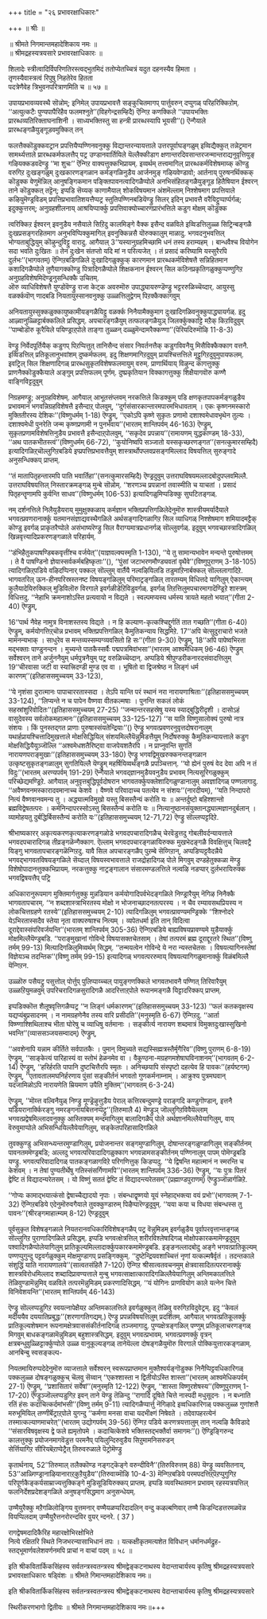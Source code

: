 +++
title = "२६ प्रभावरक्षाधिकारः"

+++
॥ श्रीः ॥  

॥ श्रीमते निगमान्तमहादेशिकाय नमः ॥   
॥ श्रीमद्रहस्यत्रयसारे प्रभावरक्षाधिकारः ॥  

शिलादेः स्त्रीत्वादिर्विपरिणतिरस्त्वद्भुतमिदं ततोप्येतच्चित्रं यदुत दहनस्यैव हिमता ।   
तृणस्यैवास्त्रत्वं रिपुषु निहतेरेव हितता   
पदत्रेणैवेह त्रिभुवनपरित्राणमिति च ॥ ५७ ॥

उपायप्रभावव्यवस्थै सॊन्नोम्; इनिमेल् उपायप्रभावत्तै सङ्कुचितमागप् पार्त्तुवरुन् दप्पुगळ् परिहरिक्किऱोम्. ‘‘अत्युत्कटैः पुण्यपापैरिहैव फलमश्नुते’’(विहगेन्द्रसम्हिदै) ऎन्गिऱ कणक्किले ‘‘उपायभक्तिः प्रारब्धव्यतिरिक्ताघनाशिनी । साध्यभक्तिस्तु सा हन्त्री प्रारब्धस्यापि भूयसी’’() ऎन्गैयाले प्रारब्धङ्गळैयुङ्गूडवमुक्कित् तन्

फलत्तैक्कॊडुक्कवट्रान प्रपत्तियैप्पण्णिनवनुक्कु विद्यान्तरन्यायत्ताले उत्तरपूर्वाघङ्गळुम् इव्विद्यैक्कुत् तन्नेट्रमान सामर्थ्यत्ताले प्रारब्धकर्मफलत्तैप् पट्र उण्डानवार्तियिले यॆल्लैक्कीडाग क्षणान्तरदिवसान्तरजन्मान्तराद्यनुवृत्तियुङ् गऴियक्कडवदॆण्ड्रु ‘‘मा शुचः’’ ऎन्गिऱ वाक्यत्तुक्कभिप्रायम्. इव्वर्थम् तत्त्वमागिल् प्रारब्धकर्मविशेषमाय्क् कॊण्डु वरुगिऱ दुःखङ्गळुम् दुःखकारणङ्गळान कर्मङ्गळिनुडैय आर्जनमुङ् गऴियवेण्डावो; आर्तनाय् पुरुषनर्थिक्कक् कॊडुक्क वेणुमॆन्निल् आनुषङ्गिकमान पङ्क्तिपावनत्वादिगळैप्पोले अनभिसंहितङ्गळैयुङ्गूड हितैषियान ईश्वरन् ताने कॊडुक्कत् तट्टॆन्; इप्पडि सॆय्यक् काणामैयाल् शोकविषयमान अंशमॆल्लाम् निश्शेषमाग प्रपत्तियाले कऴियुमॆण्ड्रविडम् प्रपत्तिप्रभावातिशयत्तैप्पट्र स्तुतिपण्णिनबडियॆण्ड्रु सिलर् इदिन् प्रभावत्तै वरैयिट्टुप्पार्प्पर्गळ्; इदुक्कुत्तरम्; अनुग्रहशीलनाय् आश्रयिप्पार्क्कु प्रपत्तिवाक्योच्चारणप्रारंभत्तिले कडुग मोक्षम् कॊडुक्क

त्वरिक्किऱ ईश्वरन् इवनुडैय नसैयाले सिऱिदु कालमिङ्गे वैक्क इसैन्द वळविले इव्विडत्तिलुळ्ळ सिट्रिन्बङ्गळै दुःखप्रसङ्गरहितमाग अनुभविप्पिक्कुमागिल् इवनुक्किन्नसै यॊरुक्कालुम् माळादु. भगवदनुभवत्तिल् भोग्यताबुद्धियुम् कॊऴुन्दुविट्टु वारादु. आगैयाल् 3‘‘यस्यानुग्रहमिच्छामि धनं तस्य हराम्यहम् । बान्धवैश्च वियोगेन सदा भवति दुःखितः ॥ तेन दुःखेन संतप्तो यदि मां न परित्यजेत् । तं प्रसादं करिष्यामि यस्सुरैरपि दुर्लभः’’(भागवतम्) ऎन्गिऱबडिगळिले दुःखादिगळुक्कुक् कारणमान प्रारब्धकर्मविशेषत्तै सन्निहितमान कशादिगळैप्पोले तुणैयागक्कॊण्डु पित्रादिगळैप्पोले शिक्षकनान ईश्वरन् सिल कठिनप्रकृतिगळुक्कुप्पण्णुगिऱ अनुग्रहविशेषमिदॆण्ड्रनुसन्धिक्कै उचितम्.  
ऒरु व्याधिविशेषत्तै युण्डोवॆण्ड्रु राजा केट्क अवरुमॊरु उपाद्ध्यायरुण्डॆण्ड्रु भट्टररुळिच्चॆय्दार्. आयुस्सु वळर्क्कवॊण् णादबडि नियतायुस्सानवनुक्कु उळ्ळत्तिलुद्वेगम् पिऱक्कैक्कागवुम्

अनियतायुस्सुक्कळुक्कायुष्कामीयङ्गळैयिट्टु वळर्क्क निनैयामैक्कुमाग दुःखादिगळिवनुक्कुपाद्ध्यायर्गळ्. इदु आऴ्वानुळ्ळिट्टार्बक्कलिले प्रसिद्धम्. अपचारङ्गळैयुम् तत्फलङ्गळैयुञ् जिलर्क्कुक्काट्टि मऱैक् किऱविदुवुम् ’’पाम्बोडॊरु कूरैयिले पयिण्ड्राऱ्‌पोले ताङ्गा तुळ्ळन् दळ्ळुमॆन्दामरैक्कण्णा’’(पॆरियदिरुमॊऴि 11-8-3)

वॆण्ड्रु निर्वेदपूर्तियैक् कडुगप् पिऱप्पित्तुत् तानिसैन्द संसार निवर्तनत्तैक् कडुगविवनैयु मिसैविक्कैक्काग वत्तनै. इव्विडत्तिल् प्रतिकूलानुभवांशम् दुष्कर्मफलम्. इदु शिक्षणमागिऱदुवुम् प्रायश्चित्तत्तिले मूट्टुगिऱदुवुमुपायफलम्. इवट्रिल् सिल शिक्षणादिगळ् प्रारब्धसुकृतविशेषफलमायुम् वरुम्. प्राणार्थियाय् विऴुन्द कागत्तुक्कु प्राणनैक्कॊडुक्कैयाले अङ्गुम् प्रपत्तिफलम् पूर्णम्. दुष्प्रकृतियान विक्कागत्तुक्कु शिक्षैयागवॊरु कण्णै वाङ्गिविट्टदुवुम्

निग्रहमण्ड्रु; अनुग्रहविशेषम्. आगैयाल् आभूतसंप्लवम् नरकत्तिले किडक्कुम् पडि क्षणकृतपापकर्मङ्गळुडैय प्रभावमान भगवन्निग्रहविशेषत्तै इसैन्दाऱ्‌ पोलवुम्, ‘‘दुर्गसंसारकान्तारमपारमभिधावताम् । एकः कृष्णनमस्कारो मुक्तितीरस्य देशिकः’’(विष्णुधर्मम् 1-18) ऎण्ड्रुम्, ‘‘एकोऽपि कृष्णे सुकृतः प्रणामो दशाश्वमेधावभृथेन तुल्यः । दशाश्वमेधी पुनरेति जन्म कृष्णप्रणामी न पुनर्भवाय’’(भारतम् शान्तिपर्वम् 46-163) ऎण्ड्रुम्, सुकृतप्रणामविशेषत्तिनुडैय प्रभावत्तै इसैन्दाऱ्‌पोलवुम्, ‘‘सकृदेव प्रपन्नाय’’(रामायणम् युद्धकाण्डम् 18-33), ‘‘अथ पातकभीतस्त्वं’’(विष्णुधर्मम् 66-72), ‘‘कुयोनिष्वपि सञ्जातो यस्सकृच्छरणङ्गत’’(सनत्कुमारसम्हिदै) इत्यादिगळिऱ्‌चॊल्लुगिऱबडिये इप्प्रपत्तिप्रभावत्तैयुम् शास्त्रार्थोपप्लवप्रसङ्गमिल्लाद विषयत्तिल् सुरुङ्गादे अनुसन्धिक्कप् प्राप्तम्.

‘‘तं मातापितृहन्तारमपि पाति भवार्तिहा’’(सनत्कुमारसम्हिदै) ऎण्ड्रदुवुम् उत्तराघविषयमल्लादबोदुपप्लवमिल्लै. उत्तराघविषयत्तिल् निस्तारक्रमङ्गळ् मुन्बे सॊन्नोम्. ‘‘शरणञ्च प्रपन्नानां तवास्मीति च याचतां । प्रसादं पितृहन्तॄणामपि कुर्वन्ति साधव’’(विष्णुधर्मम् 106-53) इत्यादिगळुमिप्पडिक्कु सुघटितङ्गळ्.  

नम् दर्शनत्तिले निलैयुडैयराय् मुमुक्षुक्कळाय् कर्मज्ञान भक्तिप्रपत्तिगळिलेदेनुमॊरु शास्त्रीयमर्यादैयाले भगवत्प्रवणरानार्क्कु यतमानसंज्ञाद्यवस्थैगळिले अर्थसङ्गादिगळागिऱ सिल व्याधिगळ् निश्शेषमाग शमियादमट्टैक् कॊण्डु इवर्गळ् प्राकृतरैप्पोले असंभाष्यरॆण्ड्रु सिल वैराग्यमात्रप्रधानर्गळ् सॊल्लुवर्गळ्. इदुवुम् भगवच्छास्त्रादिगळिल् खिन्नवृत्त्यादिप्रकरणङ्गळाले परिहार्यम्.

‘‘डंभिहैतुकपाषण्डिबकवृत्तींश्च वर्जयेत्’’(याज्ञवल्क्यस्मृति 1-130), ‘‘ये तु सामान्यभावेन मन्यन्ते पुरुषोत्तमम् । ते वै पाषण्डिनो ज्ञेयास्सर्वकर्मबहिष्कृताः’’(), ‘‘पुंसां जटाभरणमौण्ड्यवतां वृथैवे’’(विष्णुपुराणम् 3-18-105) त्यादिगळिऱ्‌पडिये वऴिदप्पिनार् पक्कल् सॊल्लुम् वार्तैयै नल्वऴियिलडि तडुमाऱिनार्बक्कल् सॊल्ललागादिऱे. भागवतरिल् ऊन-हीनपरिस्रस्तनष्ट विषयङ्गळिलुम् परिमाट्रङ्गळिल् तारतम्यम् विधित्तदे यागिलुम् ऐकान्त्यम् कुलैयादेयिरुक्किल् मुडिविलॊरु विरगाले इवर्गळीडेऱिविडुवर्गळ्. इवर्गळ् तिऱत्तिलुमपचारमागादॆण्ड्रिऱे शास्त्रम् विधित्तदु. ‘‘नेहाभि क्रमनाशोऽस्ति प्रत्यवायो न विद्यते । स्वल्पमप्यस्य धर्मस्य त्रायते महतो भयात्’’(गीता 2-40) ऎण्ड्रुम्,

16‘‘पार्थ नैवेह नामुत्र विनाशस्तस्य विद्यते । न हि कल्याण-कृत्कश्चिद्दुर्गतिं तात गच्छति’’(गीता 6-40) ऎण्ड्रुम्, कर्मयोगत्तिऱ्‌चॊन्न प्रभावम् भक्तिप्रपत्तिगळिल् कैमुतिकन्याय सिद्धमिऱे. 17‘‘अपि चेत्सुदुराचारो भजते मामनन्यभाक् । साधुरेव स मन्तव्यस्सम्यग्व्यवसितो हि सः’’(गीता 9-30) ऎण्ड्रुम्, 18‘‘अपि पापेष्वभिरता मद्भक्ताः पाण्डुनन्दन । मुच्यन्ते पातकैस्सर्वैः पद्मपत्रमिवांभसा’’(भारतम्  आश्वमेधिकम् 96-46) ऎण्ड्रुम् सर्वेश्वरन् ताने अर्जुननैयुम् धर्मपुत्रनैयुम् पट्र वरुळिच्चॆय्दान्. अप्पडिये श्रीपुण्डरीकनारदसंवादत्तिलुम् 19‘‘चीरवासा जटी वा स्यात्त्रिदण्डी मुण्ड एव वा । भूषितो वा द्विजश्रेष्ठ न लिङ्गं धर्म कारणम्’’(इतिहाससमुच्चयम् 33-123),

‘‘ये नृशंसा दुरात्मानः पापाचाररतास्सदा । तेऽपि यान्ति परं स्थानं नरा नारायणाश्रिताः’’(इतिहाससमुच्चयम् 33-124), ‘‘लिप्यन्ते न च पापेन वैष्णवा वीतकल्मषाः । पुनन्ति सकलं लोकं सहस्रांशुरिवोदितः’’(इतिहाससमुच्चयम् 27-25) ‘‘जन्मान्तरसहस्रेषु यस्य स्याद्बुद्धिरीदृशी । दासोऽहं वासुदेवस्य सर्वलोकमहात्मनः’’(इतिहाससमुच्चयम् 33-125-127) ‘‘स याति विष्णुसालोक्यं पुरुषो नात्र संशयः । किं पुनस्तद्गत प्राणाः पुरुषास्संयतेन्द्रियाः’’() ऎण्ड्रु भगवत्प्रवणरनुवृत्तदोषरानालुम् यथार्हप्रायश्चित्तादिमुखत्ताले मोक्षसिद्धियिल् संशयमिल्लैयॆन्नुमिडत्तैयुम् निर्दोषरुक्कु कैमुतिकन्यायत्ताले कडुग मोक्षसिद्धियैयुञ्जॊल्लि ‘‘अश्वमेधशतैरिष्ट्वा वाजपेयशतैरपि । न प्राप्नुवन्ति सुगतिं नारायणपराङ्मुखाः’’(इतिहाससमुच्चयम् 33-180) ऎण्ड्रु भगवद्विमुखरुक्कनन्तङ्गळान उत्कृष्टसुकृतङ्गळालुम् सुगतियिल्लै यॆण्ड्रुम् महर्षियिव्वर्थङ्गळै प्रपञ्चित्तान्. ‘‘यो ह्येनं पुरुषं वेद देवा अपि न तं विदुः’’(भारतम् अरण्यपर्वम् 191-29) ऎन्गैयाले भगवद्ज्ञानमुडैयवनुडैय प्रभावम् नित्यसूरिगळुक्कुम् परिच्छेद्यमण्ड्रिऱे. आगैयाल् अनुवृत्तबुद्धिपूर्वदोषरान भागवतर्क्कुपक्लेशादिगळुण्डानालुम् अवज्ञादिगळ् पण्णलागादु. ‘‘अवैष्णवनमस्कारादवमानाच्च केशवे । वैष्णवे परिवादाच्च पतत्येव न संशयः’’(नारदीयम्), ‘‘यति निन्दापरो नित्यं वैष्णवानवमन्य तु । अद्ध्यात्मविमुखो यस्तु बिसस्तैन्यं करोति यः ॥ अन्तर्दुष्टो बहिश्शान्तो ब्रह्मविद्वेषतत्परः । कर्मनिन्दापरस्सोऽस्तु बिसस्तैन्यं करोति यः ॥ नित्यानुष्ठानसंयुक्तानद्ध्यात्मज्ञानदुर्बलान् । व्यामोहयतु दुर्बद्धिर्बिसस्तैन्यं करोति यः’’(इतिहाससमुच्चयम् 12-71,72) ऎण्ड्रु सॊल्लप्पट्टदिऱे.

श्रीभाष्यकारर् अकृत्यकरणकृत्याकरणङ्गळोडे भगवदपचारादिगळैच् चेरवॆडुत्तदु गोबलीवर्दन्यायत्ताले भगवदपचारादिगळ् तीव्रङ्गळॆन्गैक्काग. ऎल्लाम् भगवदपचारङ्गळायिरुक्क मुखभेदङ्गळै विवक्षित्तुच् चिलवट्रै यिङ्गु भागवतापचारङ्गळॆन्गिऱदु. यावै सिल अपचारङ्गळैप् पुऱम्बे सॆय्गिऱान्, अप्पडिप्पट्टवैदन्नैये भगवद्भागवतविषयङ्गळिले सॆय्दाल् विषयस्वभावत्ताले राजद्रोहादिगळ् पोले मिगवुम् दण्डहेतुक्कळा मॆण्ड्रु विशेषोपादानत्तुक्कभिप्रायम्. नरकत्तुक्कु नाट्रङ्गालान संसारमण्डलत्तिले नल्वऴि नडप्पार् दुर्लभरायिरुक्क भगवद्विषयत्तैप् पट्रि

अधिकारानुरूपमाग मुक्तिमार्गत्तुक्कु मुन्नडियान कर्मयोगादिपर्वभेदङ्गळिले निण्ड्रारैयुम् नॆगिऴ निनैक्कै भागवतापचारम्. ‘‘न शब्दशास्त्राभिरतस्य मोक्षो न भोजनाच्छादनतत्परस्य । न चैव रम्यावसथप्रियस्य न लोकचित्तग्रहणे रतस्ये’’(इतिहाससमुच्चयम् 2-10) त्यादिगळिलुम् भगवत्प्रावण्यमण्ड्रिक्के ‘‘शिश्नोदरे येऽभिरतास्सदैव स्तेया नृता वाक्परुषाश्च नित्यम् । व्यपेतधर्मा इति तान् विदित्वा दूराद्देवास्संपरिवर्जयन्ति’’(भारतम् शान्तिपर्वम् 305-36) ऎन्गिऱबडिये बाह्यविषयप्रावण्यमे युडैयार्क्कु मोक्षमिल्लैयॆण्ड्रबडि. ‘‘पराङ्मुखानां गोविन्दे विषयासक्तचेतसाम् । तेषां तत्परमं ब्रह्म दूराद्दूरतरे स्थित’’(विष्णु तर्मम् 99-13) मित्यादिगळिलुमिव्वर्थम् सिद्धम्. ‘‘तन्मयत्वेन गोविन्दे ये नरा न्यस्तचेतसः । विषयत्यागिनस्तेषां विज्ञेयञ्च तदन्तिक’’(विष्णु तर्मम् 99-15) इत्यादिगळ् भगवत्पररुमाय् विषयत्यागिगळुमानार्क्कु विळंबमिल्लै यॆन्गिऱन.

उळ्ळॊरु पसैयट्रु पसुत्तोल् पोर्त्तुप् पुलिप्पाय्च्चल् पायुङ्गणक्किले भागवतभावनै पण्णित् तिरिवारैयुम् उळ्ळऱियुमळवुम् उपरिचरादिगळसुरादिगळै आदरित्ताऱ्‌पोले रूपानमङ्गळै यिट्टादरिक्कप् प्राप्तम्.  

इप्पडिक्कॊत्त शैलूषवृत्तिगळैप्पट्र ‘‘न लिङ्गं धर्मकारणम्’’(इतिहाससमुच्चयम् 33-123) ‘‘फलं कतकवृक्षस्य यद्यप्यंबुप्रसादनम् । न नामग्रहणेनैव तस्य वारि प्रसीदति’’(मनुस्मृति 6-67) ऎन्गिऱदु. ‘‘आर्ता विष्ण्णाश्शिथिलाश्च भीता घोरेषु च व्याधिषु वर्तमानाः । सङ्कीर्त्य नारायण शब्दमात्रं विमुक्तदुःखास्सुखिनो भवन्ति’’(व्याससञ्जयसम्वादम्) ऎण्ड्रुम्,

‘‘अवशेनापि यन्नाम कीर्तिते सर्वपातकैः । पुमान् विमुच्यते सद्यस्सिह्मत्रस्तैर्मृगैरिव’’(विष्णु पुराणम् 6-8-19) ऎण्ड्रुम्, ‘‘साङ्केत्यं पारिहास्यं वा स्तोभं हेळनमेव वा । वैकुण्ठना-मग्रहणमशेषाघविनाशनम्’’(भागवतम् 6-2-14) ऎण्ड्रुम्, ‘‘हरिर्हरति पापानि दुष्टचित्तैरपि स्मृतः । अनिच्छयापि संस्पृष्टो दहत्येव हि पावकः’’(हर्यष्टगम्) ऎण्ड्रुम्, ‘‘एतावतालमघनिर्हरणाय पुंसां सङ्कीर्तनं भगवतो गुणकर्मनाम्नाम् । आक्रुश्य पुत्रमघवान् यदजामिळोऽपि नारायणेति म्रियमाण उपैति मुक्तिम्’’(भागवतम् 6-3-24)

ऎण्ड्रुम्, ’’मॊय्त्त वल्विनैयुळ् निण्ड्रु मूण्ड्रॆऴुत्तुडैय पेराल् कत्तिरबन्दुमण्ड्रे पराङ्गदि कण्डुगॊण्डान्, इत्तनै यडियरानार्क्किरङ्गु नमरङ्गनायबित्तनप्पॆट्रु’’(तिरुमालै 4) मॆण्ड्रुञ् जॊल्लुगिऱविवैयॆल्लाम् भगवत्प्रद्वेषमिल्लादवनुक्कु आस्तिक्यम् मन्दमागिलुम् बालादिगळैप् पोले अर्थज्ञानमिल्लैयेयागिलुम्, वाय् वॆरुवुमाप्पोले अभिसन्धियिल्लैयेयागिलुम्, सङ्केतपरिहासादिगळिले

तुवक्कुण्डु अभिसन्ध्यन्तरमुण्डागिलुम्, प्रयोजनान्तर सङ्गमुण्डागिलुम्, दोषान्तरङ्गळुण्डागिलुम् सङ्कीर्तनम् पावनतममॆण्ड्रबडि; अल्लदु भगवत्परिवादादिगळुक्काग भगवन्नामसङ्कीर्तनम् पण्णिनालुम् पापम् पोमॆण्ड्रबडि यण्ड्रु. भगवत्परिवादादिगळ् पातकङ्गळागविऱे परिगणित्तुक् किडप्पदु. ‘‘ये द्विषन्ति महात्मानं न स्मरन्ति च केशवम् । न तेषां पुण्यतीर्थेषु गतिस्संसर्गिणामपि’’(भारतम् शान्तिपर्वम् 336-36) ऎण्ड्रुम्, ‘‘यः पुत्रः पितरं द्वेष्टि तं विद्यादन्यरेतसम् । यो विष्णुं सततं द्वेष्टि तं विद्यादन्त्यरेतसम्’’(प्रह्माण्डपुराणम्) ऎण्ड्रुञ्जॊन्नार्गळिऱे.  

‘‘गोप्यः कामाद्भयात्कंसो द्वेषाच्चैद्यादयो नृपाः । संबन्धाद्वृष्णयो यूयं स्नेहाद्भक्त्या वयं प्रभो’’(भागवतम् 7-1-32) ऎन्गिऱबडिये एदेनुमॊरुवगैयाले तुवक्कुण्डारुम् पिऴैप्पारॆण्ड्रदुवुम्. ‘‘यया कया च विधया संबन्धस्स तु पावनः’’(श्रीरङ्गमाहात्म्यम् 8-12) ऎण्ड्रदुवुम्

पूर्वसुकृत विशेषङ्गळाले नियतरानवधिकारिविशेषङ्गळैप् पट्र वॆन्नुमिडम् इवर्गळुडैय पूर्वापरवृत्तान्तङ्गळ् सॊल्लुगिऱ पुराणादिगळिले प्रसिद्धम्. इप्पडि भगवत्क्षेत्रत्तिल् शरीरविश्लेषादिगळ् मोक्षोपकारकमामॆण्ड्रदुवुम् पश्वादिगळैप्पोलेयागिलुम् प्रातिकूल्यमिल्लादार्क्कुपकारकमामॆण्ड्रबडि. इङ्ङनल्लादबोदु अङ्गे भगवत्प्रातिकूल्यम् पण्णप्पुगुन्दु पट्टवर्गळुक्कुम् मोक्षमुण्डागप् प्रसङ्गिक्कुम्. ‘‘दुष्टेन्द्रियवशाच्चित्तं नृणां यत्कल्मषैर्वृतं । तदन्तकाले संशुद्धिं याति नारायणालये’’(सात्वतसंहितै 7-120) ऎन्गिऱ श्रीसात्वतवचनमुम् क्षेत्रवासादितत्पररानार्क्कु शास्त्रविरोधमिल्लाद शब्दादिप्रावण्यत्ताले मुन्बु भगवत्साक्षात्कारादिगळिल्लैयेयागिलुम् अन्तिमकालत्तिले तॆळिवुण्डामॆन्नुमिव् वळविले तत्परमॆन्नुमिडम् प्रकरणादिसिद्धम्. ‘‘यं योगिनः प्राणवियोग काले यत्नेन चित्ते विनिवेशयन्ति’’(भारतम् शान्तिपर्वम् 46-143)

ऎण्ड्रु सॊल्लप्पडुगिऱ स्वयत्नापेक्षैयऱ अन्तिमकालत्तिले इवर्गळुक्कुत् तॆळिवु वरुगिऱविदुवेट्रम्. इदु ‘‘केवलं मदीययैव दययातिप्रबुद्धः’’(शरणागतिगद्यम्.) ऎण्ड्रु प्रपन्नविषयत्तिलुम् प्रदर्शितम्. आगैयाल् भगवत्प्रतिकूलर्क्कु प्रातिकूल्यशेषमान रूपनामक्षेत्रवाससंकीर्तनादिगळ् तञ्जमागादु. पुण्यक्षेत्रङ्गळिल् पण्णुम् प्रतिकूलाचरणङ्गळ् मिगवुम् बाधकङ्गळामॆन्नुमिडम् बहुशास्त्रसिद्धम्. इदुवुम् भगवत्प्रभावम्. भगवत्प्रवणर्क्कु वृत्रन् क्षत्रबन्धुवुळ्ळिट्टार्क्कुप्पोले उळ्ळ वानुकूल्यङ्गळ् तानेयॆल्ला दोषङ्गळैयुमॊरु विरगाले पोक्कियुत्तारकङ्गळाम्. आनबिन्बु स्वसङ्कल्प-

नियतमायिरुप्पदेदेनुमॊरु व्याजत्ताले सर्वेश्वरन् स्वरूपप्राप्तमान मुक्तैश्वर्यङ्गॊडुक्क निनैप्पिट्टवधिकारिगळ् पक्कलुळ्ळ दोषङ्गळुक्कुच् चॆलवु सॆय्वान् ‘‘एकश्शास्ता न द्वितीयोऽस्ति शास्ता’’(भारतम्  आश्वमेधिकपर्वम् 27-1) ऎण्ड्रुम्, ‘‘प्रशासितारं सर्वेषां’’(मनुस्मृति 12-122) ऎण्ड्रुम्, ‘‘शास्ता विष्णुरशेषस्य’’(विष्णुपुराणम् 1-17-20) ऎण्ड्रुञ्जॊल्लप्पडुगिऱ इवन् ताने यॆण्ड्रु तॆळिन्दु ‘‘रागादि दूषिते चित्ते नास्पदी मधुसूदनः । न बध्नाति रतिं हंसः कदाचित्कर्दमांभसी’’(विष्णु तर्मम् 9-11) त्यादिगळैप्पार्त्तु नॆगिऴादे इव्वधिकारिगळ् पक्कलुळ्ळ गुणांशत्तै मरुभूमियिल् तण्णीर्बॆट्राऱ्‌पोले युगन्दु ‘‘कर्मणा मनसा वाचा यदभीक्ष्णं निषेवते । तदेवापहरत्येनं तस्मात्कल्याणमाचरेत्’’(भारतम् उद्योगपर्वम् 39-56) ऎन्गिऱ पडिये करणत्रयत्तालुम् तान् नल्वऴि कैविडादे ‘‘संसारविषवृक्षस्य द्वे फले ह्यमृतोपमे । कदाचित्केशवे भक्तिस्तद्भक्तैर्वा समागमः’’() ऎण्ड्रिङ्गिरुन्द कालत्तुक्कु प्रयोजनमागवॆडुत्त परमनैप् पयिलुन्दिरुवुडैय सिऱुमामनिसरुडन्  
सेर्त्तियागिऱ सीरियबॆऱाप्पेट्रैत् तिरुवरुळाले पॆट्रोमॆण्ड्रु

कृतार्थनाय्, 52’’तिरुमाल् तलैक्कॊण्ड नङ्गट्कॆङ्गे वरुन्दीविनै’’(तिरुविरुत्तम् 88) यॆण्ड्रु व्यवसितनाय्, 53’’आळ्गिण्ड्रानाऴियानाराऱ्‌कुऱैयुडैय’’(तिरुवाय्मॊऴि 10-4-3) मॆन्गिऱबडिये परमपदत्तिऱ्‌पॆऱप्पुगुगिऱ परिपूर्णकैङ्कर्यसाम्राज्यत्तुक्किङ्गे मुडिसूडियिरुक्कप् प्राप्तम्. इप्पडि व्यवस्थितमान प्रभावम् रहस्यत्रयत्तिल् फलनिर्देशप्रदेशङ्गळिले अनुषङ्गसिद्धमाग अनुसन्धेयम्.  

उण्मैयुरैक्कु मऱैगळिलोङ्गिय वुत्तमनार् वण्मैयळप्परिदादलिन् वन्दु कऴल्बणिवार् तण्मै किडन्दिडत्तरमळवॆन्न वियप्पिलदाम् उण्मैयुरैत्तनरोरन्दविर वुयर् न्दनरे. ( 37 )

रागद्वेषमदादिकैरिह महारक्षोभिरक्षोभिते  
नित्ये रक्षितरि स्थिते निजभरन्यासाभिधानं तपः । यत्कक्षीकृतमत्यशेत विविधान् धर्मानधर्मद्रुह-स्तद्भूमार्णवलेशवर्णनमपि प्राचां न वाचां पदम् ॥ ५८ ॥  

इति श्रीकवितार्किकसिंहस्य सर्वतन्त्रस्वतन्त्रस्य श्रीमद्वेङ्कटनाथस्य वेदान्ताचार्यस्य कृतिषु श्रीमद्रहस्यत्रयसारे  
प्रभावरक्षाधिकारः षड्विंशः ॥ श्रीमते गिमान्तमहादेशिकाय नमः॥  

इति श्रीकवितार्किकसिंहस्य सर्वतन्त्रस्वतन्त्रस्य श्रीमद्वेङ्कटनाथस्य वेदान्ताचार्यस्य कृतिषु श्रीमद्रहस्यत्रयसारे  

स्थिरीकरणभागो द्वितीयः ॥ श्रीमते निगमान्तमहादेशिकाय नमः॥+++
